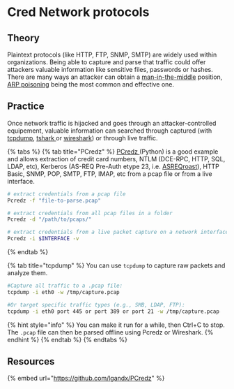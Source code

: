 # Cred Network protocols

## Theory

Plaintext protocols (like HTTP, FTP, SNMP, SMTP) are widely used within organizations. Being able to capture and parse that traffic could offer attackers valuable information like sensitive files, passwords or hashes. There are many ways an attacker can obtain a [man-in-the-middle](../../../ad/movement/mitm-and-coerced-authentications/) position, [ARP poisoning](../../../ad/movement/mitm-and-coerced-authentications/arp-poisoning.md) being the most common and effective one.

## Practice

Once network traffic is hijacked and goes through an attacker-controlled equipement, valuable information can searched through captured (with [tcpdump](https://www.tcpdump.org/manpages/tcpdump.1.html), [tshark ](https://www.wireshark.org/docs/man-pages/tshark.html)or [wireshark](https://www.wireshark.org/)) or through live traffic.

{% tabs %}
{% tab title="PCredz" %}
[PCredz ](https://github.com/lgandx/PCredz)(Python) is a good example and allows extraction of credit card numbers, NTLM (DCE-RPC, HTTP, SQL, LDAP, etc), Kerberos (AS-REQ Pre-Auth etype 23, i.e. [ASREQroast](../../../ad/movement/kerberos/asreqroast.md)), HTTP Basic, SNMP, POP, SMTP, FTP, IMAP, etc from a pcap file or from a live interface.

```bash
# extract credentials from a pcap file
Pcredz -f "file-to-parse.pcap"

# extract credentials from all pcap files in a folder
Pcredz -d "/path/to/pcaps/"

# extract credentials from a live packet capture on a network interface
Pcredz -i $INTERFACE -v
```
{% endtab %}

{% tab title="tcpdump" %}
You can use `tcpdump` to capture raw packets and analyze them.

```bash
#Capture all traffic to a .pcap file:
tcpdump -i eth0 -w /tmp/capture.pcap
```

```bash
#Or target specific traffic types (e.g., SMB, LDAP, FTP):
tcpdump -i eth0 port 445 or port 389 or port 21 -w /tmp/capture.pcap
```

{% hint style="info" %}
You can make it run for a while, then Ctrl+C to stop.\
&#x20;The `.pcap` file can then be parsed offline using Pcredz or Wireshark.
{% endhint %}
{% endtab %}
{% endtabs %}

## Resources

{% embed url="https://github.com/lgandx/PCredz" %}
